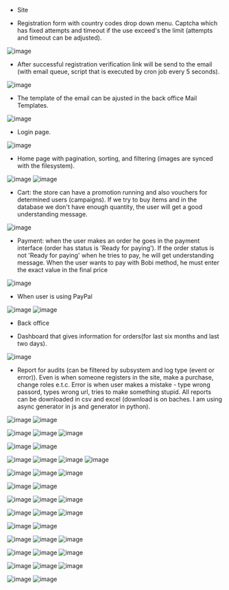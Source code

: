 - Site
  
- Registration form with country codes drop down menu. Captcha which has fixed attempts and timeout if the use exceed's the limit (attempts and timeout can be adjusted).

![image](https://github.com/user-attachments/assets/52e7acc7-cc59-43d2-8aa4-6661f392aaa7)

- After successful registration verification link will be send to the email (with email queue, script that is executed by cron job every 5 seconds).

![image](https://github.com/user-attachments/assets/cddfba99-e97a-47c4-8b3e-025c2a53ee4a)

- The template of the email can be ajusted in the back office Mail Templates.

![image](https://github.com/user-attachments/assets/81f2adea-922b-48a5-841a-d3caad3611d2)

- Login page.

![image](https://github.com/user-attachments/assets/8e4e65c4-f972-4036-a68f-6dc7df04d3aa)

- Home page with pagination, sorting, and filtering (images are synced with the filesystem).

![image](https://github.com/user-attachments/assets/3a5b804a-ebe5-4f82-87a3-d4d473ade8e0)
![image](https://github.com/user-attachments/assets/27656aa9-cf27-4096-a150-c18b842fe08a)

- Cart: the store can have a promotion running and also vouchers for determined users (campaigns).
If we try to buy items and in the database we don't have enough quantity, the user will get a good understanding message.

![image](https://github.com/user-attachments/assets/cd16be63-1263-4bdc-9779-649f82e9e39c)

- Payment: when the user makes an order he goes in the payment interface (order has status is 'Ready for paying').
If the order status is not 'Ready for paying' when he tries to pay, he will get understanding message.
When the user wants to pay with Bobi method, he must enter the exact value in the final price

![image](https://github.com/user-attachments/assets/8dacd405-fa63-4188-b991-0d27f143b097)

- When user is using PayPal

![image](https://github.com/user-attachments/assets/ba6d15d6-a232-43e2-b117-cdb2ff8f5a76)
![image](https://github.com/user-attachments/assets/4ec33e40-e68c-44e1-a6e0-0402c17eabf7)

- Back office

- Dashboard that gives information for orders(for last six months and last two days).

![image](https://github.com/user-attachments/assets/c8c71c87-d379-47a7-a446-c33480b03ac6)

- Report for audits (can be filtered by subsystem and log type (event or error)). Even is when someone registers in the site,
make a purchase, change roles e.t.c. Error is when user makes a mistake - type wrong passord, types wrong url, tries to make something stupid.
All reports can be downloaded in csv and excel (download is on baches. I am using async generator in js and generator in python).

![image](https://github.com/user-attachments/assets/47fb50aa-ae53-46a3-8316-dfe9a8bdd27b)
![image](https://github.com/user-attachments/assets/b22944eb-1dc8-437b-a5ce-7b8a788db3b7)

![image](https://github.com/user-attachments/assets/01788ba9-a045-4742-a317-a03237d3cea5)
![image](https://github.com/user-attachments/assets/2286c80e-188c-47b3-bb0c-63cb9efeddbd)
![image](https://github.com/user-attachments/assets/14bcf28e-ec8e-4391-abd8-c1496049c909)

![image](https://github.com/user-attachments/assets/f8479ff9-c201-43b8-a1dd-5643c1f7c4f5)
![image](https://github.com/user-attachments/assets/130db937-a596-433d-b719-d7b25f729980)

![image](https://github.com/user-attachments/assets/7afd983a-f5ef-458a-a4e6-72b978c2cf69)
![image](https://github.com/user-attachments/assets/6716c899-a8b5-4d2c-ae7f-a59c2a446803)
![image](https://github.com/user-attachments/assets/89ac6e4f-3b10-4822-a14d-b1b7e5055f90)
![image](https://github.com/user-attachments/assets/455bdc2b-2403-47fe-98a2-6b179f5427c4)

![image](https://github.com/user-attachments/assets/686d61b7-ee29-4dc5-902b-a239df33417b)
![image](https://github.com/user-attachments/assets/70301d05-c348-4295-9e3e-71e523a59fb5)
![image](https://github.com/user-attachments/assets/9b2a9822-9539-4a1c-b3fb-28d42592e884)

![image](https://github.com/user-attachments/assets/a59f4546-2e12-480c-bed0-96dd5a8ba9ae)
![image](https://github.com/user-attachments/assets/227c6740-918f-43a6-b07f-1ce87daadded)

![image](https://github.com/user-attachments/assets/e4df3a79-1dbc-4bf2-b4a6-2795adf2ef22)
![image](https://github.com/user-attachments/assets/b6949bc9-0ddb-40af-9186-677dbb93d905)
![image](https://github.com/user-attachments/assets/34e07fa6-e4ac-461a-9b61-15ac99b04726)

![image](https://github.com/user-attachments/assets/05afd368-deb3-40ce-a437-c5d98628ffe6)
![image](https://github.com/user-attachments/assets/010080e3-360d-40fb-9a26-c50954110df3)
![image](https://github.com/user-attachments/assets/a84af2dd-37a6-4b62-b1ee-899a5f9b1395)


![image](https://github.com/user-attachments/assets/cc30212d-67ef-4285-9015-e4b214e00b18)
![image](https://github.com/user-attachments/assets/6daec6f7-5109-4a32-ae4b-43953d41707a)

![image](https://github.com/user-attachments/assets/f79e77e2-c2ec-4ab3-8371-7103fdea74ca)
![image](https://github.com/user-attachments/assets/a6152aab-0227-40da-ab1d-71ff45d0a25b)
![image](https://github.com/user-attachments/assets/1f5b85f8-c530-4f5e-8e43-c80e005488fe)

![image](https://github.com/user-attachments/assets/32256f17-db11-4093-b662-464874c49c97)
![image](https://github.com/user-attachments/assets/0d7d0db4-fe72-4871-8503-8b6c64a61d32)
![image](https://github.com/user-attachments/assets/abab0673-2e28-4bcc-9598-11455ae813ae)

![image](https://github.com/user-attachments/assets/7f63c823-0e0b-4b3f-81ad-8a827f394461)
![image](https://github.com/user-attachments/assets/9f50d3c6-8b9e-4afe-a78a-e9c806117c30)
![image](https://github.com/user-attachments/assets/759dc4b2-5b8c-4b66-a13b-a0179e28f2d5)

![image](https://github.com/user-attachments/assets/9cc475f0-676a-4e1a-b378-a2eb2fd1ad9c)
![image](https://github.com/user-attachments/assets/4ce0334f-558b-4cc3-a2e9-3eb5297984a2)







































  





